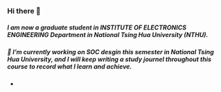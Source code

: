 ### Hi there 👋
##### I am now a graduate student in INSTITUTE OF ELECTRONICS ENGINEERING Department in National Tsing Hua University (NTHU).
##### 🔭 I’m currently working on SOC desgin this semester in National Tsing Hua University, and I will keep writing a study journel throughout this course to record what I learn and achieve.
- 
<!--
**zeus950068/zeus950068** is a ✨ _special_ ✨ repository because its `README.md` (this file) appears on your GitHub profile.

Here are some ideas to get you started:

- 🔭 I’m currently working on ...
- 🌱 I’m currently learning ...
- 👯 I’m looking to collaborate on ...
- 🤔 I’m looking for help with ...
- 💬 Ask me about ...
- 📫 How to reach me: ...
- 😄 Pronouns: ...
- ⚡ Fun fact: ...
-->
